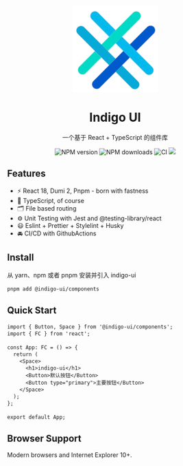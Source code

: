 <p align="center">
<img src="https://github.com/xiaodye/indigo-ui/blob/0.3.2/public/logo.png" style="width:200px;" />
</p>

<h1 align="center">Indigo UI</h1>

<p align="center">
  一个基于 React + TypeScript 的组件库
</p>

<p align="center">
  <img src="https://img.shields.io/npm/v/@indigo-ui/components.svg?style=flat" alt="NPM version">
  <img src="http://img.shields.io/npm/dm/@indigo-ui/components.svg?style=flat" alt="NPM downloads">
  <img src="https://github.com/xiaodye/indigo-ui/actions/workflows/ci.yml/badge.svg?branch=main" alt="CI" style="max-width: 100%;"/>
  <img src="https://img.shields.io/github/license/xiaodye/indigo-ui?color=red"/>
</p>

## Features

- ⚡️ React 18, Dumi 2, Pnpm - born with fastness
- 🦾 TypeScript, of course
- 🗂 File based routing
- ⚙️ Unit Testing with Jest and @testing-library/react
- 😃 Eslint + Prettier + Stylelint + Husky
- 🚘 CI/CD with GithubActions

## Install

从 yarn、npm 或者 pnpm 安装并引入 indigo-ui

```bash
pnpm add @indigo-ui/components
```

## Quick Start

```tsx
import { Button, Space } from '@indigo-ui/components';
import { FC } from 'react';

const App: FC = () => {
  return (
    <Space>
      <h1>indigo-ui</h1>
      <Button>默认按钮</Button>
      <Button type="primary">主要按钮</Button>
    </Space>
  );
};

export default App;
```

## Browser Support

Modern browsers and Internet Explorer 10+.
